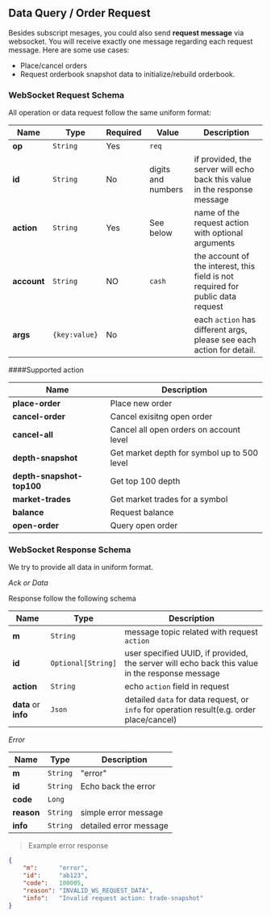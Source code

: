 ## Data Query / Order Request

Besides subscript mesages, you could also send **request message** via websocket. You will receive exactly one message regarding each 
request message. Here are some use cases: 

* Place/cancel orders 
* Request orderbook snapshot data to initialize/rebuild orderbook. 

### WebSocket Request Schema

All operation or data request follow the same uniform format:

 Name       | Type         | Required| Value                  |Description                                            
----------- | -------------| --------| ---------------------- | ---------------------------------------------------------------------------------------- 
**op**      | `String`     | Yes     | `req`                  |                                                                                 
**id**      | `String`     | No      | digits and numbers     | if provided, the server will echo back this value in the response message 
**action**  | `String`     | Yes     | See below              | name of the request action with optional arguments  
**account** | `String`     | NO      | `cash`      | the account of the interest, this field is not required for public data request
**args**    | `{key:value}`| No      |                        | each `action` has different args, please see each action for detail.


####Supported action


Name                      | Description
------------------------- | ---------------------------------
**place-order**           | Place new order
**cancel-order**          | Cancel exisitng open order
**cancel-all**            | Cancel all open orders on account level
**depth-snapshot**        | Get market depth for symbol up to 500 level
**depth-snapshot-top100** | Get top 100 depth
**market-trades**         | Get market trades for a symbol
**balance**               | Request balance
**open-order**            | Query open order



### WebSocket Response Schema

We try to provide all data in uniform format.

*Ack or Data*

Response follow the following schema

 Name                | Type               | Description                                                                                    
-------------------- | ------------------ | ---------------------------------------------------------------------------------------------- 
**m**                | `String`           | message topic related with request `action`                                                                              
**id**               | `Optional[String]` | user specified UUID, if provided, the server will echo back this value in the response message 
**action**           | `String`           | echo `action` field in request    
**data** or **info** | `Json`   | detailed `data` for data request, or `info` for operation result(e.g. order place/cancel)


*Error*

 Name      | Type               | Description                                                                                    
---------- | ------------------ | ---------------------------------------------------------------------------------------------- 
**m**      | `String`           | "error"                                                                        
**id**     | `String`           | Echo back the error 
**code**   | `Long`             |
**reason** | `String`           | simple error  message
**info**   | `String`           | detailed error message


> Example error response

```json
{
    "m":      "error",
    "id":     "ab123",
    "code":   100005,
    "reason": "INVALID_WS_REQUEST_DATA",
    "info":   "Invalid request action: trade-snapshot"
}
```